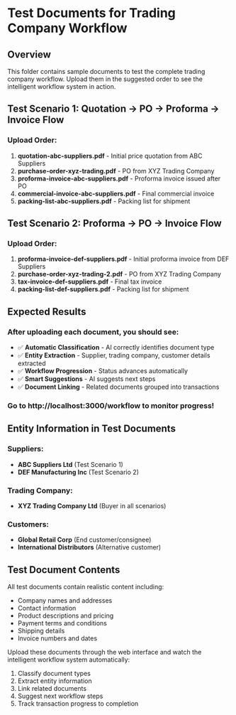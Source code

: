 # Test Documents for Trading Company Workflow

## Overview
This folder contains sample documents to test the complete trading company workflow. Upload them in the suggested order to see the intelligent workflow system in action.

## Test Scenario 1: Quotation → PO → Proforma → Invoice Flow

### Upload Order:
1. **quotation-abc-suppliers.pdf** - Initial price quotation from ABC Suppliers
2. **purchase-order-xyz-trading.pdf** - PO from XYZ Trading Company  
3. **proforma-invoice-abc-suppliers.pdf** - Proforma invoice issued after PO
4. **commercial-invoice-abc-suppliers.pdf** - Final commercial invoice
5. **packing-list-abc-suppliers.pdf** - Packing list for shipment

## Test Scenario 2: Proforma → PO → Invoice Flow

### Upload Order:
1. **proforma-invoice-def-suppliers.pdf** - Initial proforma invoice from DEF Suppliers
2. **purchase-order-xyz-trading-2.pdf** - PO from XYZ Trading Company
3. **tax-invoice-def-suppliers.pdf** - Final tax invoice
4. **packing-list-def-suppliers.pdf** - Packing list for shipment

## Expected Results

### After uploading each document, you should see:
- ✅ **Automatic Classification** - AI correctly identifies document type
- ✅ **Entity Extraction** - Supplier, trading company, customer details extracted
- ✅ **Workflow Progression** - Status advances automatically
- ✅ **Smart Suggestions** - AI suggests next steps
- ✅ **Document Linking** - Related documents grouped into transactions

### Go to http://localhost:3000/workflow to monitor progress!

## Entity Information in Test Documents

### Suppliers:
- **ABC Suppliers Ltd** (Test Scenario 1)
- **DEF Manufacturing Inc** (Test Scenario 2)

### Trading Company:
- **XYZ Trading Company Ltd** (Buyer in all scenarios)

### Customers:
- **Global Retail Corp** (End customer/consignee)
- **International Distributors** (Alternative customer)

## Test Document Contents

All test documents contain realistic content including:
- Company names and addresses
- Contact information  
- Product descriptions and pricing
- Payment terms and conditions
- Shipping details
- Invoice numbers and dates

Upload these documents through the web interface and watch the intelligent workflow system automatically:
1. Classify document types
2. Extract entity information
3. Link related documents
4. Suggest next workflow steps
5. Track transaction progress to completion
